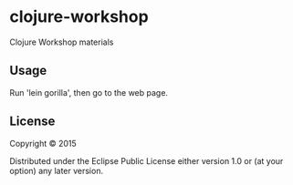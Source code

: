 # clojure-workshop

Clojure Workshop materials 

## Usage

Run 'lein gorilla', then go to the web page.

## License

Copyright © 2015 

Distributed under the Eclipse Public License either version 1.0 or (at
your option) any later version.
